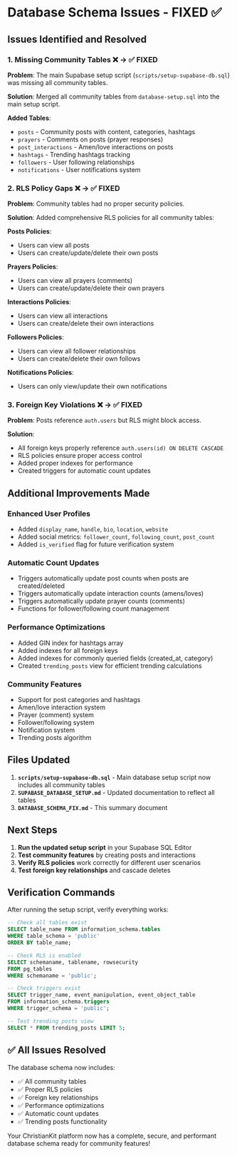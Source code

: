 # Database Schema Issues - FIXED ✅

## **Issues Identified and Resolved**

### **1. Missing Community Tables** ❌ → ✅ FIXED
**Problem**: The main Supabase setup script (`scripts/setup-supabase-db.sql`) was missing all community tables.

**Solution**: Merged all community tables from `database-setup.sql` into the main setup script.

**Added Tables**:
- `posts` - Community posts with content, categories, hashtags
- `prayers` - Comments on posts (prayer responses)
- `post_interactions` - Amen/love interactions on posts
- `hashtags` - Trending hashtags tracking
- `followers` - User following relationships
- `notifications` - User notifications system

### **2. RLS Policy Gaps** ❌ → ✅ FIXED
**Problem**: Community tables had no proper security policies.

**Solution**: Added comprehensive RLS policies for all community tables:

**Posts Policies**:
- Users can view all posts
- Users can create/update/delete their own posts

**Prayers Policies**:
- Users can view all prayers (comments)
- Users can create/update/delete their own prayers

**Interactions Policies**:
- Users can view all interactions
- Users can create/delete their own interactions

**Followers Policies**:
- Users can view all follower relationships
- Users can create/delete their own follows

**Notifications Policies**:
- Users can only view/update their own notifications

### **3. Foreign Key Violations** ❌ → ✅ FIXED
**Problem**: Posts reference `auth.users` but RLS might block access.

**Solution**: 
- All foreign keys properly reference `auth.users(id) ON DELETE CASCADE`
- RLS policies ensure proper access control
- Added proper indexes for performance
- Created triggers for automatic count updates

## **Additional Improvements Made**

### **Enhanced User Profiles**
- Added `display_name`, `handle`, `bio`, `location`, `website`
- Added social metrics: `follower_count`, `following_count`, `post_count`
- Added `is_verified` flag for future verification system

### **Automatic Count Updates**
- Triggers automatically update post counts when posts are created/deleted
- Triggers automatically update interaction counts (amens/loves)
- Triggers automatically update prayer counts (comments)
- Functions for follower/following count management

### **Performance Optimizations**
- Added GIN index for hashtags array
- Added indexes for all foreign keys
- Added indexes for commonly queried fields (created_at, category)
- Created `trending_posts` view for efficient trending calculations

### **Community Features**
- Support for post categories and hashtags
- Amen/love interaction system
- Prayer (comment) system
- Follower/following system
- Notification system
- Trending posts algorithm

## **Files Updated**

1. **`scripts/setup-supabase-db.sql`** - Main database setup script now includes all community tables
2. **`SUPABASE_DATABASE_SETUP.md`** - Updated documentation to reflect all tables
3. **`DATABASE_SCHEMA_FIX.md`** - This summary document

## **Next Steps**

1. **Run the updated setup script** in your Supabase SQL Editor
2. **Test community features** by creating posts and interactions
3. **Verify RLS policies** work correctly for different user scenarios
4. **Test foreign key relationships** and cascade deletes

## **Verification Commands**

After running the setup script, verify everything works:

```sql
-- Check all tables exist
SELECT table_name FROM information_schema.tables 
WHERE table_schema = 'public' 
ORDER BY table_name;

-- Check RLS is enabled
SELECT schemaname, tablename, rowsecurity 
FROM pg_tables 
WHERE schemaname = 'public';

-- Check triggers exist
SELECT trigger_name, event_manipulation, event_object_table 
FROM information_schema.triggers 
WHERE trigger_schema = 'public';

-- Test trending posts view
SELECT * FROM trending_posts LIMIT 5;
```

## **✅ All Issues Resolved**

The database schema now includes:
- ✅ All community tables
- ✅ Proper RLS policies
- ✅ Foreign key relationships
- ✅ Performance optimizations
- ✅ Automatic count updates
- ✅ Trending posts functionality

Your ChristianKit platform now has a complete, secure, and performant database schema ready for community features!
















